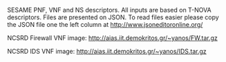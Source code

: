 SESAME PNF, VNF and NS descriptors. All inputs are based on T-NOVA descriptors. Files are presented on JSON. To read files easier please copy the JSON file one the left column at http://www.jsoneditoronline.org/

NCSRD Firewall VNF image: http://aias.iit.demokritos.gr/~yanos/FW.tar.gz

NCSRD IDS VNF image: http://aias.iit.demokritos.gr/~yanos/IDS.tar.gz
